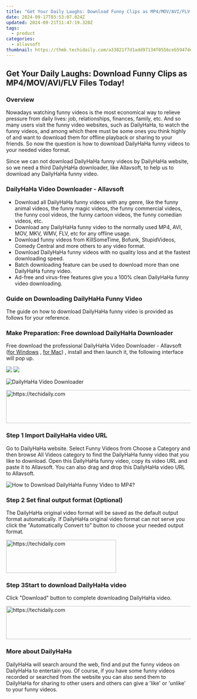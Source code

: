 ```yaml
---
title: "Get Your Daily Laughs: Download Funny Clips as MP4/MOV/AVI/FLV Files Today!"
date: 2024-09-17T03:53:07.024Z
updated: 2024-09-21T11:47:19.320Z
tags:
  - product
categories:
  - allavsoft
thumbnail: https://thmb.techidaily.com/a33821f7d1add97134f0556ceb5947dead1c89e2bf8e16eab36445ca53259ede.jpg
---
```


## Get Your Daily Laughs: Download Funny Clips as MP4/MOV/AVI/FLV Files Today!

### Overview

Nowadays watching funny videos is the most economical way to relieve pressure from daily lives: job, relationships, finances, family, etc. And so many users visit the funny video websites, such as DailyHaHa, to watch the funny videos, and among which there must be some ones you think highly of and want to download them for offline playback or sharing to your friends. So now the question is how to download DailyHaHa funny videos to your needed video format.

Since we can not download DailyHaHa funny videos by DailyHaHa website, so we need a third DailyHaHa downloader, like Allavsoft, to help us to download any DailyHaHa funny video.

### DailyHaHa Video Downloader - Allavsoft

* Download all DailyHaHa funny videos with any genre, like the funny animal videos, the funny magic videos, the funny commercial videos, the funny cool videos, the funny cartoon videos, the funny comedian videos, etc.
* Download any DailyHaHa funny video to the normally used MP4, AVI, MOV, MKV, WMV, FLV, etc for any offline usage.
* Download funny videos from KillSomeTime, Bofunk, StupidVideos, Comedy Central and more others to any video format.
* Download DailyHaHa funny videos with no quality loss and at the fastest downloading speed.
* Batch downloading feature can be used to download more than one DailyHaHa funny video.
* Ad-free and virus-free features give you a 100% clean DailyHaHa funny video downloading.

### Guide on Downloading DailyHaHa Funny Video

The guide on how to download DailyHaHa funny video is provided as follows for your reference.

### Make Preparation: Free download DailyHaHa Downloader

Free download the professional DailyHaHa Video Downloader - Allavsoft ([for Windows](https://tools.techidaily.com/allavsoft/products/) , [for Mac](https://tools.techidaily.com/allavsoft/products/)) , install and then launch it, the following interface will pop up.

[![](https://www.allavsoft.com/how-to/../images/how-to/free-download-win.jpg)](https://tools.techidaily.com/allavsoft/products/) [![](https://www.allavsoft.com/how-to/../images/how-to/free-download-mac.jpg)](https://tools.techidaily.com/allavsoft/products/)

![DailyHaHa Video Downloader](https://www.allavsoft.com/how-to/../images/allavsoft/screen-shot-600.jpg)

<!-- affiliate ads begin -->
<a href="https://ephamedtechinc.pxf.io/c/5597632/2137221/26400" target="_top" id="2137221">
  <img src="//a.impactradius-go.com/display-ad/26400-2137221" border="0" alt="https://techidaily.com" width="728" height="90"/>
</a>
<img height="0" width="0" src="https://ephamedtechinc.pxf.io/i/5597632/2137221/26400" style="position:absolute;visibility:hidden;" border="0" />
<!-- affiliate ads end -->

### Step 1 Import DailyHaHa video URL

Go to DailyHaHa website. Select Funny Videos from Choose a Category and then browse All Videos category to find the DailyHaHa funny video that you like to download. Open this DailyHaHa funny video, copy its video URL and paste it to Allavsoft. You can also drag and drop this DailyHaHa video URL to Allavsoft.

![How to Download DailyHaHa Funny Video to MP4?](https://www.allavsoft.com/how-to/../images/how-to/download-rtmp-video/download-rtmp-video.jpg)

### Step 2 Set final output format (Optional)

The DailyHaHa original video format will be saved as the default output format automatically. If DailyHaHa original video format can not serve you click the "Automatically Convert to" button to choose your needed output format.

<!-- affiliate ads begin -->
<a href="https://laganoo.pxf.io/c/5597632/1528693/16446" target="_top" id="1528693">
  <img src="//a.impactradius-go.com/display-ad/16446-1528693" border="0" alt="https://techidaily.com" width="300" height="90"/>
</a>
<img height="0" width="0" src="https://laganoo.pxf.io/i/5597632/1528693/16446" style="position:absolute;visibility:hidden;" border="0" />
<!-- affiliate ads end -->

### Step 3Start to download DailyHaHa video

Click "Download" button to complete downloading DailyHaHa video.

<!-- affiliate ads begin -->
<a href="https://aligracehair.sjv.io/c/5597632/1896560/19272" target="_top" id="1896560">
  <img src="//a.impactradius-go.com/display-ad/19272-1896560" border="0" alt="https://techidaily.com" width="728" height="90"/>
</a>
<img height="0" width="0" src="https://aligracehair.sjv.io/i/5597632/1896560/19272" style="position:absolute;visibility:hidden;" border="0" />
<!-- affiliate ads end -->

### More about DailyHaHa

DailyHaHa will search around the web, find and put the funny videos on DailyHaHa to entertain you. Of course, if you have some funny videos recorded or searched from the website you can also send them to DailyHaHa for sharing to other users and others can give a 'like' or 'unlike' to your funny videos.

<ins class="adsbygoogle"
     style="display:block"
     data-ad-format="autorelaxed"
     data-ad-client="ca-pub-7571918770474297"
     data-ad-slot="1223367746"></ins>

<ins class="adsbygoogle"
     style="display:block"
     data-ad-client="ca-pub-7571918770474297"
     data-ad-slot="8358498916"
     data-ad-format="auto"
     data-full-width-responsive="true"></ins>



